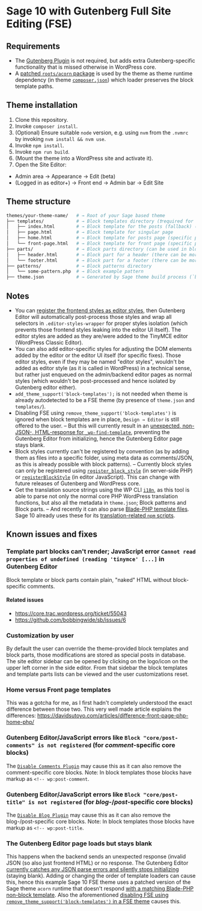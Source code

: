 # Sage 10 with Gutenberg Full Site Editing (FSE)

## Requirements

- The [Gutenberg Plugin](https://wordpress.org/plugins/gutenberg/) is not required, but adds extra Gutenberg-specific functionality that is missed otherwise in WordPress core.
- A [patched `roots/acorn` package](https://github.com/roots/acorn/pull/141) is used by the theme as theme runtime dependency (in theme [`composer.json`](https://github.com/strarsis/sage10-fse/blob/master/composer.json#L43-L49)) which loader preserves the block template paths.

## Theme installation

1. Clone this repository.
2. Invoke `composer install`.
3. (Optional) Ensure suitable `node` version, e.g. using `nvm` from the `.nvmrc` by invoking `nvm install && nvm use`.
4. Invoke `npm install`.
5. Invoke `npm run build`.
6. (Mount the theme into a WordPress site and activate it).
7. Open the Site Editor:
  - Admin area → Appearance → Edit (beta)
  - (Logged in as editor+) → Front end → Admin bar → Edit Site

## Theme structure

```sh
themes/your-theme-name/   # → Root of your Sage based theme
├── templates/            # → Block templates directory (❗required for a FSE theme (for the `index.php` inside)) (formerly named `block-templates`)
│   ├── index.html        # → Block template for the posts (fallback) (❗required for a FSE theme)
│   ├── page.html         # → Block template for singular page
│   ├── home.html         # → Block template for posts page (specific page selected as blog page)
│   └── front-page.html   # → Block template for front page (specific page selected as front page)
├── parts/                # → Block parts directory (can be used in block templates, among others) (formerly named `block-parts`)
│   ├── header.html       # → Block part for a header (there can be more headers, if needed)
│   └── footer.html       # → Block part for a footer (there can be more footers, if needed)
├── patterns/             # → Block patterns directory
│   └── some-pattern.php  # → Block example pattern
├── theme.json            # → Generated by Sage theme build process (`bud`) or directly edited (❗required for a FSE theme)
```

## Notes

- You can [register the frontend styles as editor styles](https://github.com/strarsis/sage10-fse/blob/master/app/setup.php#L30-L40), then Gutenberg Editor will automatically post-process those styles and wrap all selectors in `.editor-styles-wrapper` for proper styles isolation (which prevents those frontend styles leaking into the editor UI itself). The editor styles are added as they are/were added to the TinyMCE editor (WordPress Classic Editor).
- You can also add editor-specific styles for adjusting the DOM elements added by the editor or the editor UI itself (for specific fixes). Those editor styles, even if they may be named "editor styles", wouldn't be added as editor style (as it is called in WordPress) in a technical sense, but rather just enqueued on the admin/backend editor pages as normal styles (which wouldn't be post-processed and hence isolated by Gutenberg editor either).
- `add_theme_support('block-templates');` is not needed when theme is already autodetected to be a FSE theme (by presence of `theme.json` and `templates/`).
- Disabling FSE using `remove_theme_support('block-templates')` is ignored when block templates are in place, `Design → Editor` is still offered to the user. – But this will currently result in an [unexpected, non-JSON-, HTML-response for `_wp-find-template`](https://github.com/WordPress/gutenberg/issues/45170#issuecomment-1287434694), preventing the Gutenberg Editor from initializing, hence the Gutenberg Editor page stays blank.
- Block styles currently can't be registered by convention (as by adding them as files into a specific folder, using meta data as comments/JSON, as this is already possible with block patterns). – Currently block styles can only be registered using [`register_block_style`](https://developer.wordpress.org/reference/functions/register_block_style/) (in server-side PHP) or [`registerBlockStyle`](https://developer.wordpress.org/block-editor/reference-guides/block-api/block-styles/) (in editor JavaScript). This can change with future releases of Gutenberg and WordPress core.
- Get the translation source strings using the WP CLI [`i18n`](https://developer.wordpress.org/cli/commands/i18n/), as this tool is able to parse not only the normal core PHP WordPress translation functions, but also all the metadata in `theme.json`; Block patterns and Block parts. – And recently it can also parse [Blade-PHP template files](https://github.com/wp-cli/i18n-command/pull/304). Sage 10 already uses these for its [translation-related `npm` scripts](https://github.com/strarsis/sage10-fse/blob/master/package.json#L14).

## Known issues and fixes

### Template part blocks can't render; JavaScript error `Cannot read properties of undefined (reading 'tinymce' [...]` in Gutenberg Editor

Block template or block parts contain plain, "naked" HTML without block-specific comments.

#### Related issues

- <https://core.trac.wordpress.org/ticket/55043>
- <https://github.com/bobbingwide/sb/issues/6>

### Customization by user
By default the user can override the theme-provided block templates and block parts, those modifications are stored as special posts in database.
The site editor sidebar can be opened by clicking on the logo/icon on the upper left corner in the side editor.
From that sidebar the block templates and template parts lists can be viewed and the user customizations reset.

### Home versus Front page templates
This was a gotcha for me, as I first hadn't completely understood the exact difference between those two.
This very well made article explains the differences:
https://davidsutoyo.com/articles/difference-front-page-php-home-php/

### Gutenberg Editor/JavaScript errors like `Block "core/post-comments" is not registered` (for _comment_-specific core blocks)
The [`Disable Comments Plugin`](https://wordpress.org/plugins/disable-comments/) may cause this as it can also remove the comment-specific core blocks.
Note: In block templates those blocks have markup as `<!-- wp:post-comment`.

### Gutenberg Editor/JavaScript errors like `Block "core/post-title" is not registered` (for _blog-_/_post_-specific core blocks)
The [`Disable Blog Plugin`](https://wordpress.org/plugins/disable-blog/) may cause this as it can also remove the blog-/post-specific core blocks.
Note: In block templates those blocks have markup as `<!-- wp:post-title`.

### The Gutenberg Editor page loads but stays blank
This happens when the backend sends an unexpected response (invalid JSON (so also just frontend HTML) or no response. The Gutenberg Editor [currently catches any JSON parse errors and silently stops initializing](https://github.com/WordPress/gutenberg/issues/45170) (staying blank). 
Adding or changing the order of template loaders can cause this, hence this example Sage 10 FSE theme uses a patched version of the Sage theme `acorn` runtime that doesn't respond [with a matching Blade-PHP non-block template](https://github.com/roots/acorn/issues/228).
Also the aforementioned [disabling FSE using `remove_theme_support('block-templates')` in a FSE theme](https://github.com/WordPress/gutenberg/issues/45170#issuecomment-1287434694) causes this.
